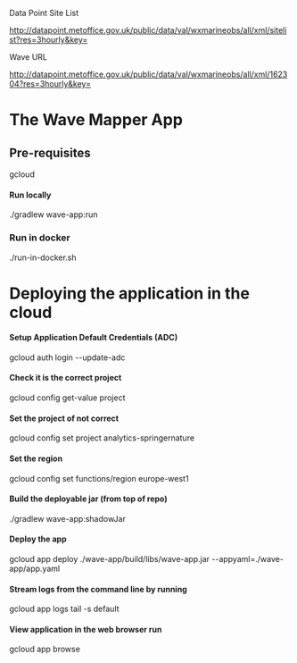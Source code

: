 Data Point Site List

http://datapoint.metoffice.gov.uk/public/data/val/wxmarineobs/all/xml/sitelist?res=3hourly&key=<metofficekey>

Wave URL

http://datapoint.metoffice.gov.uk/public/data/val/wxmarineobs/all/xml/162304?res=3hourly&key=<metofficekey>

# The Wave Mapper App

## Pre-requisites
gcloud

#### Run locally
./gradlew wave-app:run

### Run in docker
./run-in-docker.sh

# Deploying the application in the cloud

#### Setup Application Default Credentials (ADC)
gcloud auth login --update-adc

#### Check it is the correct project
gcloud config get-value project

#### Set the project of not correct
gcloud config set project analytics-springernature

#### Set the region
gcloud config set functions/region europe-west1

#### Build the deployable jar (from top of repo)
./gradlew wave-app:shadowJar

#### Deploy the app
gcloud app deploy ./wave-app/build/libs/wave-app.jar --appyaml=./wave-app/app.yaml

#### Stream logs from the command line by running
gcloud app logs tail -s default

#### View application in the web browser run
gcloud app browse

